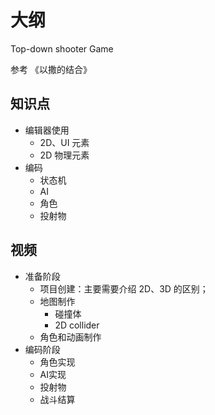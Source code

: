 # 大纲

Top-down shooter Game

参考 《以撒的结合》

## 知识点

- 编辑器使用
  - 2D、UI 元素
  - 2D 物理元素  
- 编码  
  - 状态机
  - AI
  - 角色
  - 投射物
  
## 视频

- 准备阶段
  - 项目创建：主要需要介绍 2D、3D 的区别；
  - 地图制作
    - 碰撞体
    - 2D collider
  - 角色和动画制作
- 编码阶段
  - 角色实现
  - AI实现
  - 投射物
  - 战斗结算
  